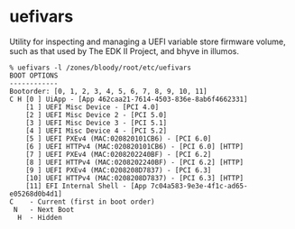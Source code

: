 # uefivars

Utility for inspecting and managing a UEFI variable store firmware
volume, such as that used by The EDK II Project, and bhyve
in illumos.

```
% uefivars -l /zones/bloody/root/etc/uefivars
BOOT OPTIONS
------------
Bootorder: [0, 1, 2, 3, 4, 5, 6, 7, 8, 9, 10, 11]
C H [0 ] UiApp - [App 462caa21-7614-4503-836e-8ab6f4662331]
    [1 ] UEFI Misc Device - [PCI 4.0]
    [2 ] UEFI Misc Device 2 - [PCI 5.0]
    [3 ] UEFI Misc Device 3 - [PCI 5.1]
    [4 ] UEFI Misc Device 4 - [PCI 5.2]
    [5 ] UEFI PXEv4 (MAC:020820101CB6) - [PCI 6.0]
    [6 ] UEFI HTTPv4 (MAC:020820101CB6) - [PCI 6.0] [HTTP]
    [7 ] UEFI PXEv4 (MAC:0208202240BF) - [PCI 6.2]
    [8 ] UEFI HTTPv4 (MAC:0208202240BF) - [PCI 6.2] [HTTP]
    [9 ] UEFI PXEv4 (MAC:0208208D7837) - [PCI 6.3]
    [10] UEFI HTTPv4 (MAC:0208208D7837) - [PCI 6.3] [HTTP]
    [11] EFI Internal Shell - [App 7c04a583-9e3e-4f1c-ad65-e05268d0b4d1]
C    - Current (first in boot order)
 N   - Next Boot
  H  - Hidden
```

